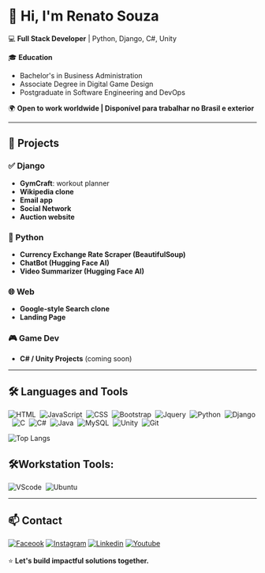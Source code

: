 # 👋 Hi, I'm Renato Souza

💻 **Full Stack Developer** | Python, Django, C#, Unity

🎓 **Education**
- Bachelor's in Business Administration
- Associate Degree in Digital Game Design
- Postgraduate in Software Engineering and DevOps

🌍 **Open to work worldwide | Disponível para trabalhar no Brasil e exterior**

---

## 🚀 Projects

### ✅ Django
- **GymCraft**: workout planner
- **Wikipedia clone**
- **Email app**
- **Social Network**
- **Auction website**

### 🐍 Python
- **Currency Exchange Rate Scraper (BeautifulSoup)**
- **ChatBot (Hugging Face AI)**
- **Video Summarizer (Hugging Face AI)**

### 🌐 Web
- **Google-style Search clone**
- **Landing Page**

### 🎮 Game Dev
- **C# / Unity Projects** (coming soon)

---

## 🛠️ Languages and Tools

![HTML](https://img.shields.io/badge/HTML5-E34F26?style=for-the-badge&logo=html5&logoColor=white)&nbsp;
![JavaScript](https://img.shields.io/badge/JavaScript-F7DF1E?style=for-the-badge&logo=javascript&logoColor=black)&nbsp;
![CSS](https://img.shields.io/badge/CSS3-1572B6?style=for-the-badge&logo=css3&logoColor=white)&nbsp;
![Bootstrap](https://img.shields.io/badge/Bootstrap-563D7C?style=for-the-badge&logo=bootstrap&logoColor=white)&nbsp;
![Jquery]( 	https://img.shields.io/badge/jQuery-0769AD?style=for-the-badge&logo=jquery&logoColor=white)&nbsp;
![Python](https://img.shields.io/badge/Python-14354C?style=for-the-badge&logo=python&logoColor=white)&nbsp;
![Django](https://img.shields.io/badge/Django-092E20?style=for-the-badge&logo=django&logoColor=white)&nbsp;
![C](https://img.shields.io/badge/C-00599C?style=for-the-badge&logo=c&logoColor=white)&nbsp;
![C#](https://img.shields.io/badge/C%23-239120?style=for-the-badge&logo=c-sharp&logoColor=white)&nbsp;
![Java](https://img.shields.io/badge/Java-ED8B00?style=for-the-badge&logo=openjdk&logoColor=white)&nbsp;
![MySQL](https://img.shields.io/badge/MySQL-00000F?style=for-the-badge&logo=mysql&logoColor=white)&nbsp;
![Unity](https://img.shields.io/badge/Unity-100000?style=for-the-badge&logo=unity&logoColor=white)&nbsp;
![Git](https://img.shields.io/badge/GIT-E44C30?style=for-the-badge&logo=git&logoColor=white)&nbsp;

![Top Langs](https://github-readme-stats.vercel.app/api/top-langs/?username=rena7osouza&theme=dracula&show_icons=true&card_width=1000px)



## 🛠️Workstation Tools:
![VScode](https://img.shields.io/badge/vscode-4285F4?style=for-the-badge&logo=vscode&logoColor=white)&nbsp;
![Ubuntu](https://img.shields.io/badge/Ubuntu-E95420?style=for-the-badge&logo=ubuntu&logoColor=white)&nbsp;

---

## 📫 Contact
[![Faceook](https://img.shields.io/badge/Facebook-1877F2?style=for-the-badge&logo=facebook&logoColor=white)](https://www.facebook.com/profile.php?id=100014747314511)
[![Instagram](https://img.shields.io/badge/Instagram-E4405F?style=for-the-badge&logo=instagram&logoColor=white)](https://www.instagram.com/rena7osouza/)
[![Linkedin](https://img.shields.io/badge/LinkedIn-0077B5?style=for-the-badge&logo=linkedin&logoColor=white)](https://www.linkedin.com/in/renatosouzadeoliveira/)
[![Youtube](https://img.shields.io/badge/YouTube-FF0000?style=for-the-badge&logo=youtube&logoColor=white)](https://www.youtube.com/channel/UCQUISwhkcRDmu0nYALkt1nw)
</br>
</br>
⭐ **Let's build impactful solutions together.**




















